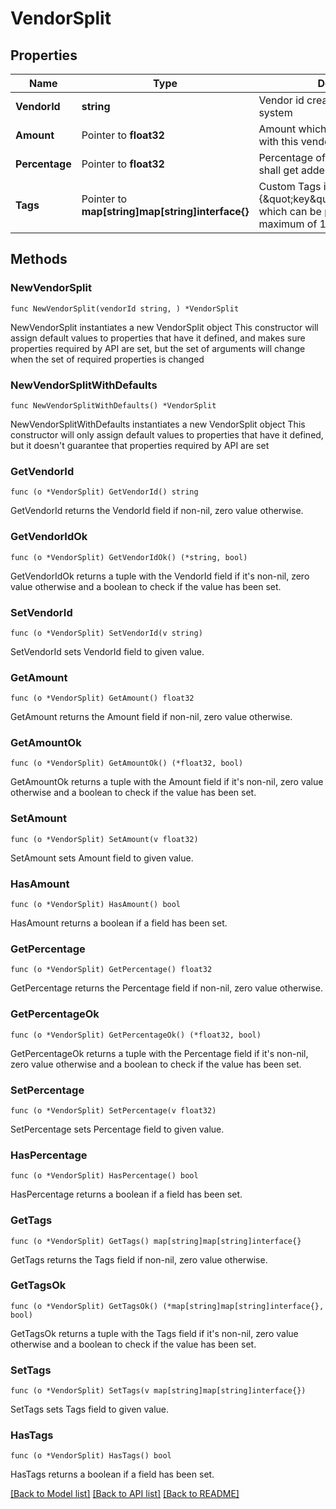 # VendorSplit

## Properties

Name | Type | Description | Notes
------------ | ------------- | ------------- | -------------
**VendorId** | **string** | Vendor id created in Cashfree system | 
**Amount** | Pointer to **float32** | Amount which will be associated with this vendor | [optional] 
**Percentage** | Pointer to **float32** | Percentage of order amount which shall get added to vendor account | [optional] 
**Tags** | Pointer to **map[string]map[string]interface{}** | Custom Tags in thr form of {\&quot;key\&quot;:\&quot;value\&quot;} which can be passed for an order. A maximum of 10 tags can be added | [optional] 

## Methods

### NewVendorSplit

`func NewVendorSplit(vendorId string, ) *VendorSplit`

NewVendorSplit instantiates a new VendorSplit object
This constructor will assign default values to properties that have it defined,
and makes sure properties required by API are set, but the set of arguments
will change when the set of required properties is changed

### NewVendorSplitWithDefaults

`func NewVendorSplitWithDefaults() *VendorSplit`

NewVendorSplitWithDefaults instantiates a new VendorSplit object
This constructor will only assign default values to properties that have it defined,
but it doesn't guarantee that properties required by API are set

### GetVendorId

`func (o *VendorSplit) GetVendorId() string`

GetVendorId returns the VendorId field if non-nil, zero value otherwise.

### GetVendorIdOk

`func (o *VendorSplit) GetVendorIdOk() (*string, bool)`

GetVendorIdOk returns a tuple with the VendorId field if it's non-nil, zero value otherwise
and a boolean to check if the value has been set.

### SetVendorId

`func (o *VendorSplit) SetVendorId(v string)`

SetVendorId sets VendorId field to given value.


### GetAmount

`func (o *VendorSplit) GetAmount() float32`

GetAmount returns the Amount field if non-nil, zero value otherwise.

### GetAmountOk

`func (o *VendorSplit) GetAmountOk() (*float32, bool)`

GetAmountOk returns a tuple with the Amount field if it's non-nil, zero value otherwise
and a boolean to check if the value has been set.

### SetAmount

`func (o *VendorSplit) SetAmount(v float32)`

SetAmount sets Amount field to given value.

### HasAmount

`func (o *VendorSplit) HasAmount() bool`

HasAmount returns a boolean if a field has been set.

### GetPercentage

`func (o *VendorSplit) GetPercentage() float32`

GetPercentage returns the Percentage field if non-nil, zero value otherwise.

### GetPercentageOk

`func (o *VendorSplit) GetPercentageOk() (*float32, bool)`

GetPercentageOk returns a tuple with the Percentage field if it's non-nil, zero value otherwise
and a boolean to check if the value has been set.

### SetPercentage

`func (o *VendorSplit) SetPercentage(v float32)`

SetPercentage sets Percentage field to given value.

### HasPercentage

`func (o *VendorSplit) HasPercentage() bool`

HasPercentage returns a boolean if a field has been set.

### GetTags

`func (o *VendorSplit) GetTags() map[string]map[string]interface{}`

GetTags returns the Tags field if non-nil, zero value otherwise.

### GetTagsOk

`func (o *VendorSplit) GetTagsOk() (*map[string]map[string]interface{}, bool)`

GetTagsOk returns a tuple with the Tags field if it's non-nil, zero value otherwise
and a boolean to check if the value has been set.

### SetTags

`func (o *VendorSplit) SetTags(v map[string]map[string]interface{})`

SetTags sets Tags field to given value.

### HasTags

`func (o *VendorSplit) HasTags() bool`

HasTags returns a boolean if a field has been set.


[[Back to Model list]](../README.md#documentation-for-models) [[Back to API list]](../README.md#documentation-for-api-endpoints) [[Back to README]](../README.md)


